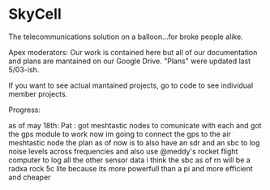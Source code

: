 # SkyCell
The telecommunications solution on a balloon...for broke people alike.

Apex moderators: Our work is contained here but all of our documentation and plans are mantained on our Google Drive. "Plans" were updated last 5/03-ish. 

If you want to see actual mantained projects, go to code to see individual member projects.




Progress:

as of may 18th:
Pat : got meshtastic nodes to comunicate with each and got the gps module to work now im going to connect the gps to the air meshtastic node
the plan as of now is to also have an sdr and an sbc to log noise levels across frequencies and also use @meddy's rocket flight computer to log all the other sensor data i think the sbc as of rn will be a radxa rock 5c lite because its more powerfull than a pi and more efficient and cheaper
